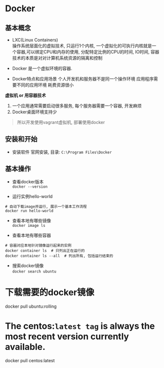 # Docker

## 基本概念

- LXC(Linux Containers)    
操作系统层面化的虚拟技术, 只运行1个内核, 一个虚拟化的可执行内核就是一个容器,可以绑定CPU和内存的使用, 分配特定比例的CPU的时间, IO时间, 容器技术的本质是对对计算机系统资源的隔离和控制

- Docker 是一个虚拟环境的容器.

- Docker特点和应用场景
个人开发机和服务器不是同一个操作环境
应用程序需要不同的应用环境
耗费资源很小

**虚拟机 or 用容器技术**  
1. 一个应用通常需要启动很多服务, 每个服务器需要一个容器, 开发麻烦 
2. Docker桌面环境支持少
> 所以开发使用vagrant虚拟机, 部署使用docker  

## 安装和开始

- 安装软件
官网安装, 目录: `C:\Program Files\Docker`

## 基本操作  

- 查看docker版本  
```docker --version```  

- 运行实例hello-world  
```
# 自动下载image并运行, 展示一个基本工作流程
docker run hello-world  
```

- 查看本地有哪些镜像  
```docker image ls```

- 查看本地有哪些容器  
```
# 容器对应本地针对镜像运行起来的实例
docker container ls  # 只列出正在运行的
docker container ls --all  # 列出所有, 包括运行结束的
```

- 搜索docker镜像  
```docker search ubuntu```

# 下载需要的docker镜像
docker pull ubuntu:rolling
# The centos:`latest tag` is always the most recent version currently available.
docker pull centos:latest

```